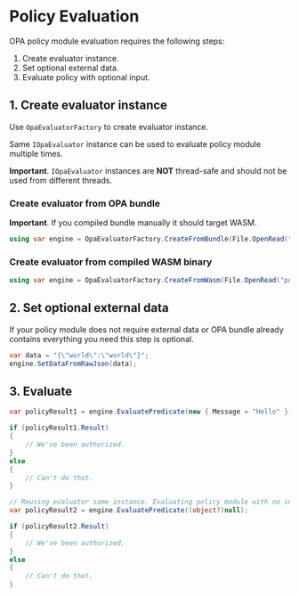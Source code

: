 # Policy Evaluation

OPA policy module evaluation requires the following steps:

1. Create evaluator instance.
2. Set optional external data.
3. Evaluate policy with optional input.

## 1. Create evaluator instance

Use `OpaEvaluatorFactory` to create evaluator instance.

Same `IOpaEvaluator` instance can be used to evaluate policy module multiple times.

**Important**. `IOpaEvaluator` instances are **NOT** thread-safe and should not be used from different threads.

### Create evaluator from OPA bundle

**Important**. If you compiled bundle manually it should target WASM.

```csharp
using var engine = OpaEvaluatorFactory.CreateFromBundle(File.OpenRead("bundle.tar.gz"));
```

### Create evaluator from compiled WASM binary

```csharp
using var engine = OpaEvaluatorFactory.CreateFromWasm(File.OpenRead("policy.wasm"));
```

## 2. Set optional external data

If your policy module does not require external data or OPA bundle already contains everything you need this step is optional.

```csharp
var data = "{\"world\":\"world\"}";
engine.SetDataFromRawJson(data);
```

## 3. Evaluate

```csharp
var policyResult1 = engine.EvaluatePredicate(new { Message = "Hello" });

if (policyResult1.Result)
{
    // We've been authorized.
}
else
{
    // Can't do that.
}

// Reusing evaluator same instance. Evaluating policy module with no input.
var policyResult2 = engine.EvaluatePredicate((object?)null);

if (policyResult2.Result)
{
    // We've been authorized.
}
else
{
    // Can't do that.
}
```
